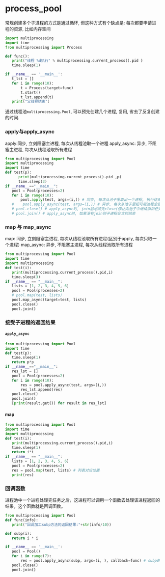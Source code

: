 # process_pool



常规创建多个子进程的方式是通过循环, 但这种方式有个缺点是: 每次都要申请进程的资源, 比如内存空间
```python
import multiprocessing
import time
from multiprocessing import Process

def func():
   print("线程 %d执行" % multiprocessing.current_process().pid )
   time.sleep(1)

if __name__ == '__main__':
   t_lst = []
   for i in range(10):
       t = Process(target=func)
       t.start()
       t_lst.append(t)
   print("父线程结束")
```
通过线程池`multiprocessing.Pool`, 可以预先创建几个进程, 复用, 省去了反复创建的时间.



### apply与apply_async
apply:同步, 立刻阻塞主进程, 每次从线程池取一个进程
apply_async: 异步, 不阻塞主进程, 每次从线程池取所有进程

```python
from multiprocessing import Pool
import multiprocessing
import time
def test(p):
      print(multiprocessing.current_process().pid ,p)
      time.sleep(3)
if __name__=="__main__":
   pool = Pool(processes=2)
   for i in range(10):
       pool.apply(test, args=(i,)) # 同步, 每次从池子里取出一个进程, 执行结束后, 再取另一个进程, 不需要阻塞主进程.
   #    pool.apply_async(test, args=(i,)) # 异步, 每次从池子里把可用进程全部取出
   # pool.close() # apply_async时, join前必须先close(停止向池子中继续添加任务)
   # pool.join() # apply_async时, 如果没有join则子进程会立刻结束
```



### map 与 map_async
map: 同步, 立刻阻塞主进程, 每次从线程池取所有进程(区别于apply, 每次只取一个进程)
map_async: 异步, 不阻塞主进程, 每次从线程池取所有进程

```python
from multiprocessing import Pool
import time
import multiprocessing
def test(i):
   print(multiprocessing.current_process().pid,i)
   time.sleep(3)
if __name__ == "__main__":
   lists = [1, 2, 3, 4, 5, 6]
   pool = Pool(processes=2)
   # pool.map(test, lists)
   pool.map_async(target=test, lists)
   pool.close()
   pool.join()
```


### 接受子进程的返回结果
#### `apply_async`
```python
from multiprocessing import Pool
import time
def test(p):
   time.sleep(1)
   return p*p
if __name__=="__main__":
   res_lst = []
   pool = Pool(processes=2)
   for i in range(10):
       res = pool.apply_async(test, args=(i,))
       res_lst.append(res)
   pool.close()
   pool.join()
   [print(result.get()) for result in res_lst]
```
#### map
```python
from multiprocessing import Pool
import time
import multiprocessing
def test(i):
   print(multiprocessing.current_process().pid,i)
   time.sleep(1)
   return i*i
if __name__ == "__main__":
   lists = [1, 2, 3, 4, 5, 6]
   pool = Pool(processes=2)
   res = pool.map(test, lists) # 列表对应位置
   print(res)

```

### 回调函数
进程池中一个进程处理完任务之后，这进程可以调用一个函数去处理该进程返回的结果，这个函数就是回调函数。
```python
from multiprocessing import Pool
def func(info):
   print("回调加工subp方法的返回结果:"+str(info/10))

def subp(i):
   return i * i

if __name__ == '__main__':
   pool = Pool()
   for i in range(7):
       res = pool.apply_async(subp, args=(i, ), callback=func) # subp的返回值作为func的参数传递
   pool.close()
   pool.join()
```
